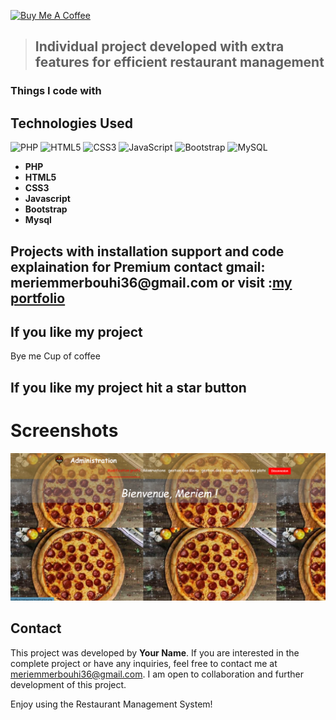 

<a href="https://www.buymeacoffee.com/puneethreddyhc" target="_blank"><img src="https://cdn.buymeacoffee.com/buttons/v2/default-yellow.png" alt="Buy Me A Coffee" width="195" height="55"></a>

>## Individual project developed with extra features for efficient restaurant management

<h3>Things I code with</h3>
<p class="video-container">
        <h2>Technologies Used</h2>
        <img src="https://img.shields.io/badge/PHP-777BB4?style=flat-square&logo=php&logoColor=white" alt="PHP">
        <img src="https://img.shields.io/badge/HTML5-E34F26?style=flat-square&logo=html5&logoColor=white" alt="HTML5">
        <img src="https://img.shields.io/badge/CSS3-1572B6?style=flat-square&logo=css3&logoColor=white" alt="CSS3">
        <img src="https://img.shields.io/badge/JavaScript-F7DF1E?style=flat-square&logo=javascript&logoColor=black" alt="JavaScript">
        <img src="https://img.shields.io/badge/Bootstrap-563D7C?style=flat-square&logo=bootstrap&logoColor=white" alt="Bootstrap">
        <img src="https://img.shields.io/badge/MySQL-4479A1?style=flat-square&logo=mysql&logoColor=white" alt="MySQL">
    </p>

<ul>
	<li><b>PHP</b></li>
	<li><b>HTML5</b></li>
	<li><b>CSS3</b></li>
	<li><b>Javascript</b></li>
	<li><b>Bootstrap</b></li>
	<li><b>Mysql</b></li>
</ul>
<h2> Projects with installation support and code explaination for Premium contact
 gmail: meriemmerbouhi36@gmail.com or visit :<a href="https://meryportfolio.vercel.app/">my portfolio</a></h2>



## If you like my project 
Bye me Cup of coffee


##  If you like my project hit a star button

# Screenshots
![Image of adduser](https://github.com/MeriemMerbouhi/restaurant/blob/main/pizza/HomeAdmin.png)


## Contact
    
<p> This project was developed by <strong>Your Name</strong>. If you are interested in the complete project or have any inquiries, feel free to contact me at <a href="mailto:meriemmerbouhi36@gmail.com">meriemmerbouhi36@gmail.com</a>. I am open to collaboration and further development of this project.</p>

<p>Enjoy using the Restaurant Management System!</p>